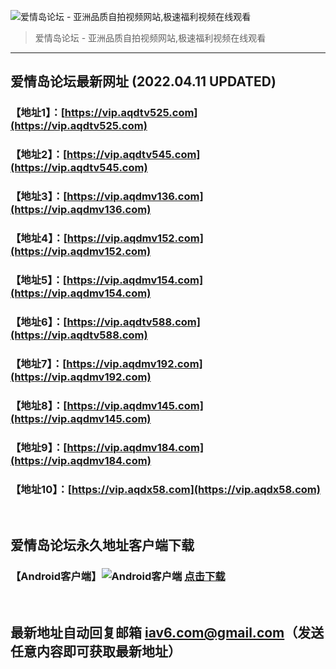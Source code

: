 ![爱情岛论坛 - 亚洲品质自拍视频网站,极速福利视频在线观看](http://ww1.sinaimg.cn/large/007drMcOgy1g5i6x3ua0xj30eg0393yo.jpg)
> 爱情岛论坛 - 亚洲品质自拍视频网站,极速福利视频在线观看

---

## 爱情岛论坛最新网址 (2022.04.11 UPDATED)
### 【地址1】：[https://vip.aqdtv525.com](https://vip.aqdtv525.com)
### 【地址2】：[https://vip.aqdtv545.com](https://vip.aqdtv545.com)
### 【地址3】：[https://vip.aqdmv136.com](https://vip.aqdmv136.com)
### 【地址4】：[https://vip.aqdmv152.com](https://vip.aqdmv152.com)
### 【地址5】：[https://vip.aqdmv154.com](https://vip.aqdmv154.com)
### 【地址6】：[https://vip.aqdtv588.com](https://vip.aqdtv588.com)
### 【地址7】：[https://vip.aqdmv192.com](https://vip.aqdmv192.com)
### 【地址8】：[https://vip.aqdmv145.com](https://vip.aqdmv145.com)
### 【地址9】：[https://vip.aqdmv184.com](https://vip.aqdmv184.com)
### 【地址10】：[https://vip.aqdx58.com](https://vip.aqdx58.com)
<br>

## 爱情岛论坛永久地址客户端下载
### 【Android客户端】![Android客户端](https://ww1.sinaimg.cn/large/007drMcOgy1fzljgv278jj300f00ia9t.jpg) [点击下载](https://app.aqdlt.app/v1/aqdlt_android_0828.apk)

<br>

## 最新地址自动回复邮箱 [iav6.com@gmail.com](mailto:iav6.com@gmail.com)（发送任意内容即可获取最新地址）

